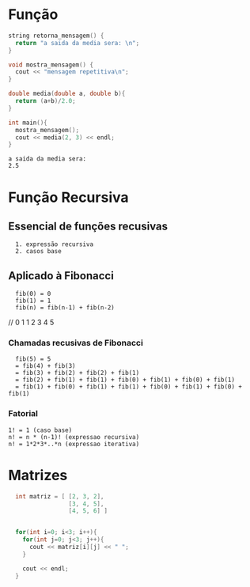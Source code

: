 # Função

```cpp
string retorna_mensagem() {
  return "a saida da media sera: \n"; 
}

void mostra_mensagem() {
  cout << "mensagem repetitiva\n";
}

double media(double a, double b){
  return (a+b)/2.0;
}

int main(){
  mostra_mensagem();
  cout << media(2, 3) << endl;
}
```

```
a saida da media sera: 
2.5
```

# Função Recursiva

## Essencial de funções recusivas
```
  1. expressão recursiva
  2. casos base
```

## Aplicado à Fibonacci
```
  fib(0) = 0
  fib(1) = 1
  fib(n) = fib(n-1) + fib(n-2)
```

// 0 1 1 2 3 4 5

### Chamadas recusivas de Fibonacci

```
  fib(5) = 5
  = fib(4) + fib(3) 
  = fib(3) + fib(2) + fib(2) + fib(1)
  = fib(2) + fib(1) + fib(1) + fib(0) + fib(1) + fib(0) + fib(1)
  = fib(1) + fib(0) + fib(1) + fib(1) + fib(0) + fib(1) + fib(0) + fib(1)
```

### Fatorial 

```
1! = 1 (caso base)
n! = n * (n-1)! (expressao recursiva)
n! = 1*2*3*..*n (expressao iterativa)
```

# Matrizes

```cpp
  int matriz = [ [2, 3, 2],
                 [3, 4, 5],
                 [4, 5, 6] ]


  for(int i=0; i<3; i++){
    for(int j=0; j<3; j++){
      cout << matriz[i][j] << " ";
    }

    cout << endl;
  }
```

